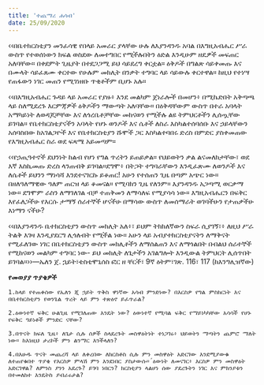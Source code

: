 ```yaml
---
title: 'ተጨማሪ ሐሳብ'
date: 25/09/2020
---
```


‹‹በቤተክርስቲያን መንፈሳዊ የበላይ አመራር ያላቸው ሁሉ ለእያንዳንዱ አባል በእግዚአብሔር ሥራ ውስጥ የተወሰነውን ክፍል ወስደው ለመተግበር የሚችሉበትን ዕድል እንዲሁም ዘዴዎች መፍጠር አለባቸው። በቀደምት ጊዜያት በተደጋጋሚ ይህ ሳይደረግ ቀርቷል። ዕቅዶች በግልጽ ሳይቀመጡ እና በሙላት ሳይፈጸሙ ቀርተው የሁሉም መክሊት በንቃት ተግባር ላይ ሳይውሉ ቀርተዋል። ከዚህ የተነሣ የጠፋውን ነገር መጠን የሚገነዘቡ ጥቂቶችም ቢሆኑ አሉ።

‹‹በእግዚአብሔር ጉዳይ ላይ አመራር የያዙ፥ እንደ መልካም ጀነራሎች በመሆን፥ በሚኬድበት አቅጣጫ ላይ ስለሚደረጉ እርምጃዎች ዕቅዶችን ማውጣት አለባቸው። በዕቅዳቸውም ውስጥ በተራ አባላት አማካይነት ለወዳጆቻቸው እና ለጎረቤቶቻቸው መከናወን የሚችሉ ልዩ ትምህርቶችን ሊሰጧቸው ይገባል። የቤተክርስቲያናችን አባላት የሆኑ ወንዶች እና ሴቶች ለስራ እስካልተሰባሰቡ እና ኃይላቸውን አሰባስበው ከአገልጋዮች እና የቤተክርስቲያን ሹሞች ጋር እስካልተባበሩ ድረስ በምድር ያስቀመጠው የእግዚአብሔር ስራ ወደ ፍጻሜ አይመጣም።

‹‹የኃጢዓተኖች ደህንነት ከልብ የሆነ የግል ጥረትን ይጠይቃል። የህይወትን ቃል ልናመለክታቸው፣ ወደ እኛ እስኪመጡ ድረስ ላንጠብቅ ይገባል።ደግሞ፥ በትጋት ተግባራቸውን እንዲፈጽሙ ለወንዶች እና ለሴቶች ይህንን ማነሳሻ እንደተናገርኩ ይቆጠር! አሁን የተሰጠን ጊዜ በጣም አጭር ነው። በዘለዓለማዊው ዓለም ጠርዝ ላይ ቆመናል። የሚባክን ጊዜ የለንም። እያንዳንዱ አጋጣሚ ወርቃማ ነው። ደግሞም ራስን ለማገለገል ብቻ ተጠቅመን ለማሳለፍ የሚያሳሳ ነው። እግዚአብሔርን በፍቅር እየፈለጋችሁ የእርሱ ታማኝ ሰራተኞች ሆናችሁ በማሳው ውስጥ ለመሰማራት ወገባችሁን የታጠቃችሁ እነማን ናችሁ?

‹‹በእያንዳንዱ ቤተክርስቲያን ውስጥ መክሊት አለ፥፣ ይህም ትክክለኛውን ስፍራ ሲያገኝ፣፥ ለዚህ ሥራ ትልቅ እገዛ እንዲያደርግ ሊጎለብት የሚችል ነው። አሁን ላይ አብያተክርስቲያናትን ለማቅናት የሚፈለገው ነገር በቤተክርስቲያን ውስጥ መክሊቶችን ለማሰልጠን እና ለማጎልበት በብልህ ሰራተኞች የሚከናወን መልካም ተግባር ነው- ይህ መክሊት ለጌታችን አገልግሎት እንዲውል ትምህርት ሊሰጥበት ይገባል።››—ኤለን ጀ. ኋይት፣ቴስቲሞኒሰስ ፎር ዘ ቸርች፣ 9ኛ ዕትም፣ገጽ. 116፣ 117 (ከእንግሊዝኛው) 

**የመወያያ ጥያቄዎች**

`1.ከላይ የተጠቀሰው የኤለን ጂ ኋይት ጥቅስ ዋነኛው አሳብ ምንድነው? በእርስዎ የግል ምስክርነት እና በቤተክርስቲያን የወንጌል ጥረት ላይ ምን ተጽዕኖ ይፈጥራል?`

`2.ዕውነተኛ ፍቅር ሁልጊዜ የሚገለጠው እንዴት ነው? ዕውነተኛ የሚባል ፍቅር የማይነካካቸው አሳሳች የሆኑ የፍቅር ዓይነቶች ምንድር ናቸው?`

`3.በጥናት ክፍለ ጊዜ፥ ለጌታ ሲሉ ሰዎች ስላደረጉት መስዋዕትነት ተነጋገሩ፥ ህይወትን ማጣትን ጨምሮ ማለት ነው። ከእነዚህ ታሪኮች ምን ልንማር እንችላለን?`

`4.በእሁዱ ጥናት መጨረሻ ላይ ለቀረበው ለክርስቶስ ሲሉ ምን መስዋዕት አድርገው እንደሚያውቁ ለተጠየቁበተ ጥያቄ የእርስዎ ምላሽ ምን እንደነበር ያስታውሱ።´ዕውነት ለመናገር፥ እርስዎ ምን መስዋዕት አድርገዋል? ለምንስ ያንን አደረጉ? ይገባ ነበርን? ክርስቲያን ላልሆነ ሰው ያደረጉትን ነገር እና ምክንያቱን በተመለከተ እንዴትስ ያብራሩታል?`